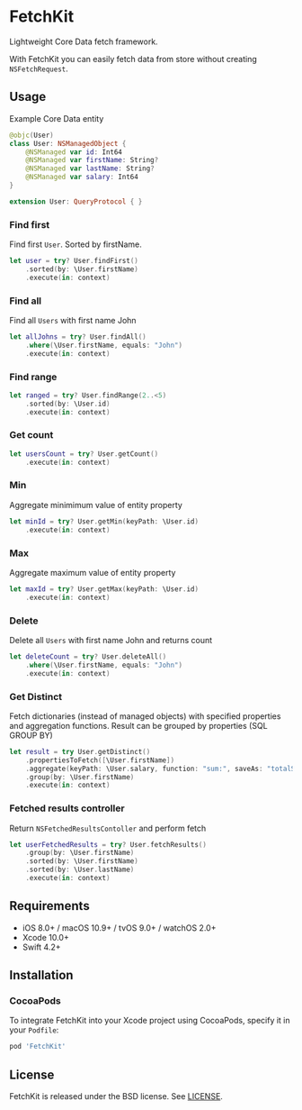 # FetchKit

Lightweight Core Data fetch framework.

With FetchKit you can easily fetch data from store without creating `NSFetchRequest`.

## Usage
Example Core Data entity
```swift
@objc(User)
class User: NSManagedObject {
    @NSManaged var id: Int64
    @NSManaged var firstName: String?
    @NSManaged var lastName: String?
    @NSManaged var salary: Int64
}

extension User: QueryProtocol { }
```

### Find first
Find first `User`. Sorted by firstName.
```swift
let user = try? User.findFirst()
    .sorted(by: \User.firstName)
    .execute(in: context)
```

### Find all
Find all `Users` with first name John
```swift
let allJohns = try? User.findAll()
    .where(\User.firstName, equals: "John")
    .execute(in: context)
```

### Find range
```swift
let ranged = try? User.findRange(2..<5)
    .sorted(by: \User.id)
    .execute(in: context)
```

### Get count
```swift
let usersCount = try? User.getCount()
    .execute(in: context)
```

### Min
Aggregate minimimum value of entity property
```swift
let minId = try? User.getMin(keyPath: \User.id)
    .execute(in: context)
```

### Max
Aggregate maximum value of entity property
```swift
let maxId = try? User.getMax(keyPath: \User.id)
    .execute(in: context)
```

### Delete
Delete all `Users` with first name John and returns count
```swift
let deleteCount = try? User.deleteAll()
    .where(\User.firstName, equals: "John")
    .execute(in: context)
```

### Get Distinct
Fetch dictionaries (instead of managed objects) with specified properties and aggregation functions.
Result can be grouped by properties (SQL GROUP BY)
```swift
let result = try User.getDistinct()
    .propertiesToFetch([\User.firstName])
    .aggregate(keyPath: \User.salary, function: "sum:", saveAs: "totalSalary")
    .group(by: \User.firstName)
    .execute(in: context)
```

### Fetched results controller
Return `NSFetchedResultsContoller` and perform fetch
```swift
let userFetchedResults = try? User.fetchResults()
    .group(by: \User.firstName)
    .sorted(by: \User.firstName)
    .sorted(by: \User.lastName)
    .execute(in: context)
```

## Requirements

- iOS 8.0+ / macOS 10.9+ / tvOS 9.0+ / watchOS 2.0+
- Xcode 10.0+
- Swift 4.2+

## Installation

### CocoaPods
To integrate FetchKit into your Xcode project using CocoaPods, specify it in your `Podfile`:

```ruby
pod 'FetchKit'
```

## License
FetchKit is released under the BSD license. See [LICENSE](LICENSE).
